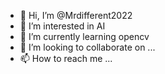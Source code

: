 - 👋 Hi, I’m @Mrdifferent2022
- 👀 I’m interested in AI
- 🌱 I’m currently learning opencv
- 💞️ I’m looking to collaborate on ...
- 📫 How to reach me ...

<!---
Mrdifferent2022/Mrdifferent2022 is a ✨ special ✨ repository because its `README.md` (this file) appears on your GitHub profile.
You can click the Preview link to take a look at your changes.
--->
